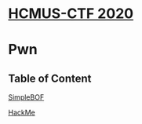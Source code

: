 # [HCMUS-CTF 2020](https://ctf.hcmus.edu.vn/)

# Pwn

## Table of Content

 [SimpleBOF](SimpleBOF/README.md)

 [HackMe](HackMe/README.md)

